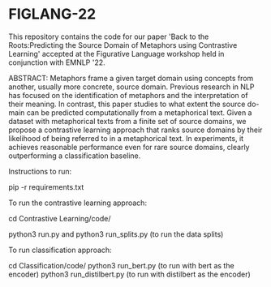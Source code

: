 # FIGLANG-22

This repository contains the code for our paper 'Back to the Roots:Predicting the Source Domain of Metaphors using Contrastive Learning' accepted at the Figurative Language workshop held in conjunction with EMNLP '22.  

ABSTRACT: Metaphors frame a given target domain using concepts from another, usually more concrete, source domain. Previous research in NLP has focused on the identification of metaphors and the interpretation of their meaning. In contrast, this paper studies to what extent the source do-main can be predicted computationally from a metaphorical text. Given a dataset with metaphorical texts from a finite set of source domains, we propose a contrastive learning approach that ranks source domains by their likelihood of being referred to in a metaphorical text. In experiments, it achieves reasonable performance even for rare source domains, clearly outperforming a classification baseline.

Instructions to run:

pip -r requirements.txt

To run the contrastive learning approach:

cd Contrastive Learning/code/

python3 run.py 
and 
python3 run_splits.py (to run the data splits) 

To run classification approach: 

cd Classification/code/
python3 run_bert.py (to run with bert as the encoder)
python3 run_distilbert.py (to run with distilbert as the encoder)


